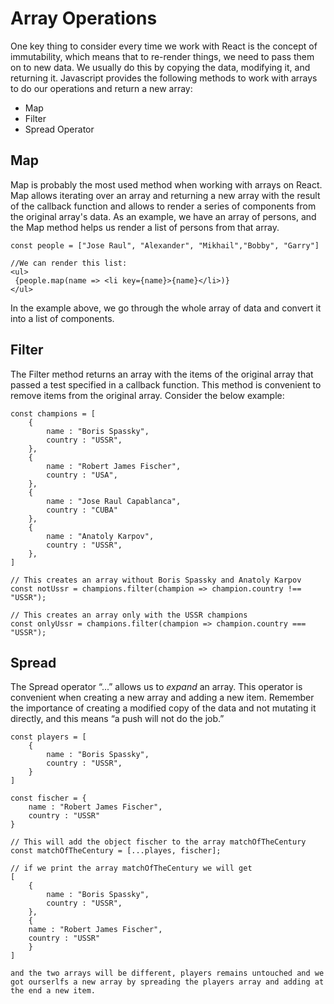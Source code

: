 # Array Operations

One key thing to consider every time we work with React is the concept of immutability, which means that to re-render things, we need to pass them on to new data. We usually do this by copying the data, modifying it, and returning it. Javascript provides the following methods to work with arrays to do our operations and return a new array:
 - Map
 - Filter
 - Spread Operator


## Map
Map is probably the most used method when working with arrays on React. Map allows iterating over an array and returning a new array with the result of the callback function and allows to render a series of components from the original array's data. As an example, we have an array of persons, and the Map method helps us render a list of persons from that array.

    const people = ["Jose Raul", "Alexander", "Mikhail","Bobby", "Garry"]

    //We can render this list:
    <ul>
     {people.map(name => <li key={name}>{name}</li>)}
    </ul>


In the example above, we go through the whole array of data and convert it into a list of components.



## Filter

The Filter method returns an array with the items of the original array that passed a test specified in a callback function. This method is convenient to remove items from the original array. Consider the below example:

    const champions = [ 
        {
            name : "Boris Spassky",
            country : "USSR",
        },
        {
            name : "Robert James Fischer",
            country : "USA",
        },
        {
            name : "Jose Raul Capablanca",
            country : "CUBA"
        },
        {
            name : "Anatoly Karpov",
            country : "USSR",
        },
    ]

    // This creates an array without Boris Spassky and Anatoly Karpov
    const notUssr = champions.filter(champion => champion.country !== "USSR");

    // This creates an array only with the USSR champions
    const onlyUssr = champions.filter(champion => champion.country === "USSR");


## Spread

The Spread operator “...” allows us to *expand* an array. This operator is convenient when creating a new array and adding a new item. Remember the importance of creating a modified copy of the data and not mutating it directly, and this means “a push will not do the job.”

    const players = [
        {
            name : "Boris Spassky",
            country : "USSR",
        }
    ]

    const fischer = {
        name : "Robert James Fischer",
        country : "USSR"
    }

    // This will add the object fischer to the array matchOfTheCentury
    const matchOfTheCentury = [...playes, fischer];
    
    // if we print the array matchOfTheCentury we will get
    [
        {
            name : "Boris Spassky",
            country : "USSR",
        },
        {
        name : "Robert James Fischer",
        country : "USSR"
        }
    ]

    and the two arrays will be different, players remains untouched and we got ourserlfs a new array by spreading the players array and adding at the end a new item.

